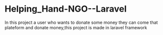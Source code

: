 # Helping_Hand-NGO--Laravel
In this project a user who wants to donate some money they can come that plateform and donate money,this project is made in laravel framework
